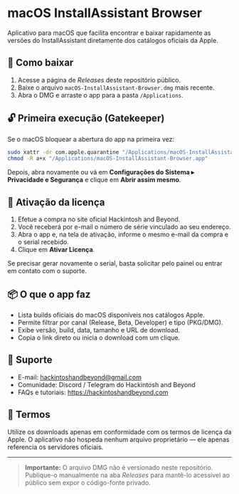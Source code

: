 # macOS InstallAssistant Browser

Aplicativo para macOS que facilita encontrar e baixar rapidamente as versões do InstallAssistant diretamente dos catálogos oficiais da Apple.

## 🚀 Como baixar

1. Acesse a página de *Releases* deste repositório público.
2. Baixe o arquivo `macOS-InstallAssistant-Browser.dmg` mais recente.
3. Abra o DMG e arraste o app para a pasta `/Applications`.

## 🔓 Primeira execução (Gatekeeper)

Se o macOS bloquear a abertura do app na primeira vez:

```bash
sudo xattr -dr com.apple.quarantine "/Applications/macOS-InstallAssistant-Browser.app"
chmod -R a+x "/Applications/macOS-InstallAssistant-Browser.app"
```

Depois, abra novamente ou vá em **Configurações do Sistema ▸ Privacidade e Segurança** e clique em **Abrir assim mesmo**.

## 🔑 Ativação da licença

1. Efetue a compra no site oficial Hackintosh and Beyond.
2. Você receberá por e-mail o número de série vinculado ao seu endereço.
3. Abra o app e, na tela de ativação, informe o mesmo e-mail da compra e o serial recebido.
4. Clique em **Ativar Licença**.

Se precisar gerar novamente o serial, basta solicitar pelo painel ou entrar em contato com o suporte.

## 📦 O que o app faz

- Lista builds oficiais do macOS disponíveis nos catálogos Apple.
- Permite filtrar por canal (Release, Beta, Developer) e tipo (PKG/DMG).
- Exibe versão, build, data, tamanho e URL de download.
- Copia o link direto ou inicia o download com um clique.

## 💬 Suporte

- E-mail: hackintoshandbeyond@gmail.com
- Comunidade: Discord / Telegram do Hackintosh and Beyond
- FAQs e tutoriais: https://hackintoshandbeyond.com

## 🔐 Termos

Utilize os downloads apenas em conformidade com os termos de licença da Apple. O aplicativo não hospeda nenhum arquivo proprietário — ele apenas referencia os servidores oficiais.

---

> **Importante:** O arquivo DMG não é versionado neste repositório. Publique-o manualmente na aba *Releases* para mantê-lo acessível ao público sem expor o código-fonte privado.

